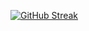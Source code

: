 [![GitHub Streak](http://github-readme-streak-stats.herokuapp.com?user=lenardodeb&theme=algolia)](https://git.io/streak-stats)
